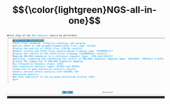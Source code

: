 # $${\color{lightgreen}NGS-all-in-one}$$
![alt text](https://github.com/lukszafron/NGS-all-in-one/blob/master/NGS-all-in-one.png?raw=true)
